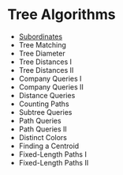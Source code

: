 # Tree Algorithms
 - [Subordinates](Subordinates.cpp)
 - Tree Matching
 - Tree Diameter
 - Tree Distances I
 - Tree Distances II
 - Company Queries I
 - Company Queries II
 - Distance Queries
 - Counting Paths
 - Subtree Queries
 - Path Queries
 - Path Queries II
 - Distinct Colors
 - Finding a Centroid
 - Fixed-Length Paths I
 - Fixed-Length Paths II
